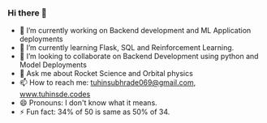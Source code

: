 ### Hi there 👋

<!--
**Gituhin/Gituhin** is a ✨ _special_ ✨ repository because its `README.md` (this file) appears on your GitHub profile.
-->

- 🔭 I’m currently working on Backend development and ML Application deployments
- 🌱 I’m currently learning Flask, SQL and Reinforcement Learning.
- 👯 I’m looking to collaborate on Backend Development using python and Model Deployments
- 💬 Ask me about Rocket Science and Orbital physics
- 📫 How to reach me: tuhinsubhrade069@gmail.com, www.tuhinsde.codes
- 😄 Pronouns: I don't know what it means.
- ⚡ Fun fact: 34% of 50 is same as 50% of 34.


